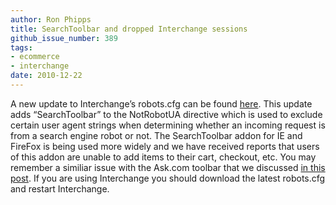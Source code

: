 ```yaml
---
author: Ron Phipps
title: SearchToolbar and dropped Interchange sessions
github_issue_number: 389
tags:
- ecommerce
- interchange
date: 2010-12-22
---
```




A new update to Interchange’s robots.cfg can be found [here](https://raw.githubusercontent.com/interchange/interchange/master/dist/robots.cfg). This update adds “SearchToolbar” to the NotRobotUA directive which is used to exclude certain user agent strings when determining whether an incoming request is from a search engine robot or not. The SearchToolbar addon for IE and FireFox is being used more widely and we have received reports that users of this addon are unable to add items to their cart, checkout, etc. You may remember a similiar issue with the Ask.com toolbar that we discussed [in this post](/blog/2009/11/dropped-sessions-when-askcom-toolbar-is). If you are using Interchange you should download the latest robots.cfg and restart Interchange.


